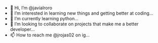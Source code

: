- 👋 Hi, I’m @javialroro
- 👀 I’m interested in learning new things and getting better at coding...
- 🌱 I’m currently learning python...
- 💞️ I’m looking to collaborate on projects that make me a better developer...
- 📫 How to reach me @jrojas02 on ig...

<!---
javialroro/javialroro is a ✨ special ✨ repository because its `README.md` (this file) appears on your GitHub profile.
You can click the Preview link to take a look at your changes.
--->
